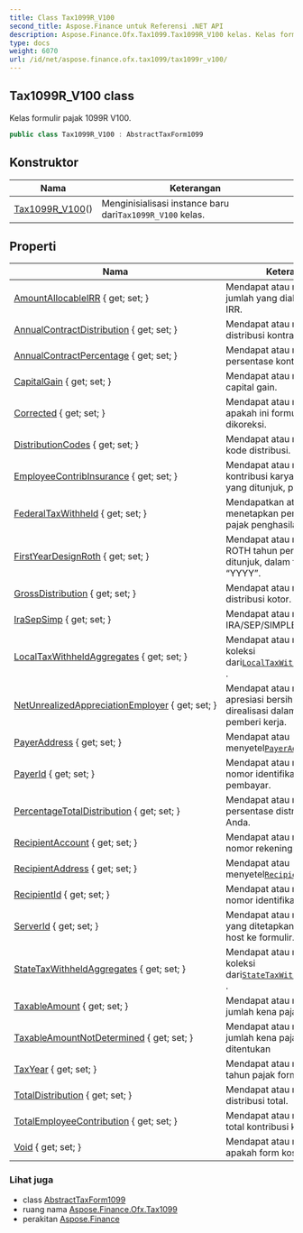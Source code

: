 ```yaml
---
title: Class Tax1099R_V100
second_title: Aspose.Finance untuk Referensi .NET API
description: Aspose.Finance.Ofx.Tax1099.Tax1099R_V100 kelas. Kelas formulir pajak 1099R V100.
type: docs
weight: 6070
url: /id/net/aspose.finance.ofx.tax1099/tax1099r_v100/
---
```

## Tax1099R_V100 class

Kelas formulir pajak 1099R V100.

```csharp
public class Tax1099R_V100 : AbstractTaxForm1099
```

## Konstruktor

| Nama | Keterangan |
| --- | --- |
| [Tax1099R_V100](tax1099r_v100/)() | Menginisialisasi instance baru dari`Tax1099R_V100` kelas. |

## Properti

| Nama | Keterangan |
| --- | --- |
| [AmountAllocableIRR](../../aspose.finance.ofx.tax1099/tax1099r_v100/amountallocableirr/) { get; set; } | Mendapat atau menetapkan jumlah yang dialokasikan ke IRR. |
| [AnnualContractDistribution](../../aspose.finance.ofx.tax1099/tax1099r_v100/annualcontractdistribution/) { get; set; } | Mendapat atau menetapkan distribusi kontrak tahunan. |
| [AnnualContractPercentage](../../aspose.finance.ofx.tax1099/tax1099r_v100/annualcontractpercentage/) { get; set; } | Mendapat atau menetapkan persentase kontrak tahunan. |
| [CapitalGain](../../aspose.finance.ofx.tax1099/tax1099r_v100/capitalgain/) { get; set; } | Mendapat atau menetapkan capital gain. |
| [Corrected](../../aspose.finance.ofx.tax1099/abstracttaxform1099/corrected/) { get; set; } | Mendapat atau menyetel apakah ini formulir yang dikoreksi. |
| [DistributionCodes](../../aspose.finance.ofx.tax1099/tax1099r_v100/distributioncodes/) { get; set; } | Mendapat atau menetapkan kode distribusi. |
| [EmployeeContribInsurance](../../aspose.finance.ofx.tax1099/tax1099r_v100/employeecontribinsurance/) { get; set; } | Mendapat atau menetapkan kontribusi karyawan/Roth yang ditunjuk, premi asuransi. |
| [FederalTaxWithheld](../../aspose.finance.ofx.tax1099/tax1099r_v100/federaltaxwithheld/) { get; set; } | Mendapatkan atau menetapkan pemotongan pajak penghasilan federal. |
| [FirstYearDesignRoth](../../aspose.finance.ofx.tax1099/tax1099r_v100/firstyeardesignroth/) { get; set; } | Mendapat atau menyetel ROTH tahun pertama yang ditunjuk, dalam format “YYYY”. |
| [GrossDistribution](../../aspose.finance.ofx.tax1099/tax1099r_v100/grossdistribution/) { get; set; } | Mendapat atau mengatur distribusi kotor. |
| [IraSepSimp](../../aspose.finance.ofx.tax1099/tax1099r_v100/irasepsimp/) { get; set; } | Mendapat atau menyetel IRA/SEP/SIMPLE. |
| [LocalTaxWithheldAggregates](../../aspose.finance.ofx.tax1099/tax1099r_v100/localtaxwithheldaggregates/) { get; set; } | Mendapat atau menyetel koleksi dari[`LocalTaxWithheldAggregate`](../localtaxwithheldaggregate/) . |
| [NetUnrealizedAppreciationEmployer](../../aspose.finance.ofx.tax1099/tax1099r_v100/netunrealizedappreciationemployer/) { get; set; } | Mendapat atau menetapkan apresiasi bersih yang belum direalisasi dalam sekuritas pemberi kerja. |
| [PayerAddress](../../aspose.finance.ofx.tax1099/tax1099r_v100/payeraddress/) { get; set; } | Mendapat atau menyetel[`PayerAddress`](./payeraddress/) . |
| [PayerId](../../aspose.finance.ofx.tax1099/tax1099r_v100/payerid/) { get; set; } | Mendapat atau menetapkan nomor identifikasi federal pembayar. |
| [PercentageTotalDistribution](../../aspose.finance.ofx.tax1099/tax1099r_v100/percentagetotaldistribution/) { get; set; } | Mendapat atau menetapkan persentase distribusi total Anda. |
| [RecipientAccount](../../aspose.finance.ofx.tax1099/tax1099r_v100/recipientaccount/) { get; set; } | Mendapat atau menetapkan nomor rekening penerima. |
| [RecipientAddress](../../aspose.finance.ofx.tax1099/tax1099r_v100/recipientaddress/) { get; set; } | Mendapat atau menyetel[`RecipientAddress`](./recipientaddress/) . |
| [RecipientId](../../aspose.finance.ofx.tax1099/tax1099r_v100/recipientid/) { get; set; } | Mendapat atau menetapkan nomor identifikasi penerima. |
| [ServerId](../../aspose.finance.ofx.tax1099/abstracttaxform1099/serverid/) { get; set; } | Mendapat atau menyetel ID yang ditetapkan oleh server host ke formulir. |
| [StateTaxWithheldAggregates](../../aspose.finance.ofx.tax1099/tax1099r_v100/statetaxwithheldaggregates/) { get; set; } | Mendapat atau menyetel koleksi dari[`StateTaxWithheldAggregate`](../statetaxwithheldaggregate/) . |
| [TaxableAmount](../../aspose.finance.ofx.tax1099/tax1099r_v100/taxableamount/) { get; set; } | Mendapat atau menetapkan jumlah kena pajak. |
| [TaxableAmountNotDetermined](../../aspose.finance.ofx.tax1099/tax1099r_v100/taxableamountnotdetermined/) { get; set; } | Mendapat atau menetapkan jumlah kena pajak tidak ditentukan |
| [TaxYear](../../aspose.finance.ofx.tax1099/abstracttaxform1099/taxyear/) { get; set; } | Mendapat atau menetapkan tahun pajak formulir ini. |
| [TotalDistribution](../../aspose.finance.ofx.tax1099/tax1099r_v100/totaldistribution/) { get; set; } | Mendapat atau mengatur distribusi total. |
| [TotalEmployeeContribution](../../aspose.finance.ofx.tax1099/tax1099r_v100/totalemployeecontribution/) { get; set; } | Mendapat atau menetapkan total kontribusi karyawan. |
| [Void](../../aspose.finance.ofx.tax1099/abstracttaxform1099/void/) { get; set; } | Mendapat atau menyetel apakah form kosong. |

### Lihat juga

* class [AbstractTaxForm1099](../abstracttaxform1099/)
* ruang nama [Aspose.Finance.Ofx.Tax1099](../../aspose.finance.ofx.tax1099/)
* perakitan [Aspose.Finance](../../)


